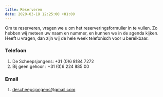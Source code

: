 ```yaml
---
title: Reserveren
date: 2020-03-18 12:25:00 +01:00
---
```


Om te reserveren, vragen we u om het reserveringsformulier in te vullen.
   Zo hebben wij meteen uw naam en nummer, en kunnen we in de agenda kijken.
   Heeft u vragen, dan zijn wij de hele week telefonisch voor u bereikbaar.

### Telefoon

1. De Scheepsjongens: +31 (0)6 8184 7272
2. Bij geen gehoor  : +31 (0)6 224 885 00

### Email

1. descheepsjongens@gmail.com
